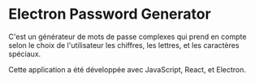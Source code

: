 # Electron Password Generator

C'est un générateur de mots de passe complexes qui prend en compte selon le choix de l'utilisateur les chiffres, les lettres, et les caractères spéciaux.

Cette application a été développée avec JavaScript, React, et Electron.
